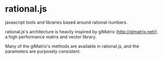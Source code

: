 rational.js
===========

javascript tools and libraries based around rational numbers.

rational.js's architecture is heavily inspired by glMatrix (http://glmatrix.net/), a high performance matrix and vector library.

Many of the glMatrix's methods are available in rational.js, and the parameters are purposely consistent.
